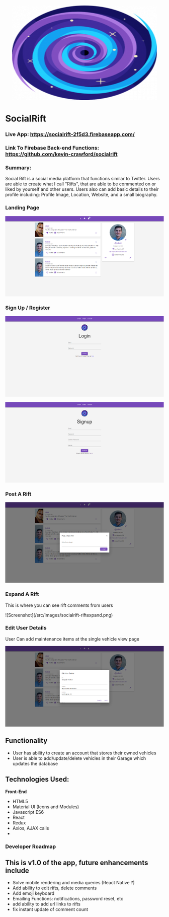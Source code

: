 <p align="center">
  <img width="460" height="300" src="/src/images/icon.png">
</p>

# SocialRift

### Live App: https://socialrift-2f5d3.firebaseapp.com/

### Link To Firebase Back-end Functions: https://github.com/kevin-crawford/socialrift

### Summary:

<p>Social Rift is a social media platform that functions similar to Twitter. 
Users are able to create what I call "Rifts", that are able to be commented on or liked by yourself and other users.
Users also can add basic details to their profile including: Profile Image, Location, Website, and a small biography.
</p>

### Landing Page

![Screenshot](/src/images/socialrift-landing.png)

### Sign Up / Register

![Screenshot](/src/images/socialrift-login.png)

![Screenshot](/src/images/socialrift-signup.png)

### Post A Rift

![Screenshot](/src/images/socialrift-postrift.png)

### Expand A Rift

<p>This is where you can see rift comments from users</p>
![Screenshot](/src/images/socialrift-riftexpand.png)

### Edit User Details

<p>User Can add maintenance items at the single vehicle view page</p>

![Screenshot](/src/images/socialrift-editdetails.png)

## Functionality

<ul>
	<li>User has ability to create an account that stores their owned vehicles</li>
	<li>User is able to add/update/delete vehicles in their Garage which updates the database</li>
</ul>

## Technologies Used:

<b>Front-End</b>

- HTML5
- Material UI (Icons and Modules)
- Javascript ES6
- React
- Redux
- Axios, AJAX calls
-

### Developer Roadmap

## This is v1.0 of the app, future enhancements include

<ul>
	<li>Solve mobile rendering and media queries (React Native ?)</li>
	<li>Add ability to edit rifts, delete comments</li>
	<li>Add emoji keyboard</li>
	<li>Emailing Functions: notifications, password reset, etc</li>
	<li>add ability to add url links to rifts</li>
	<li>fix instant update of comment count</li>
</ul>
